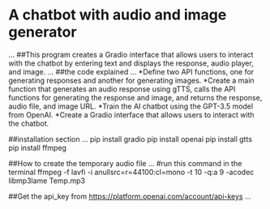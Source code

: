 # A chatbot with audio and image generator 
...
##This program creates a Gradio interface that allows users to interact with the chatbot by entering text and displays the response, audio player, and image.
...
##the code explained 
...
*Define two API functions, one for generating responses and another for generating images.
*Create a main function that generates an audio response using gTTS, calls the API functions for generating the response and image, and returns the response, audio file, and image URL.
*Train the AI chatbot using the GPT-3.5 model from OpenAI.
*Create a Gradio interface that allows users to interact with the chatbot.

##installation section
...
pip install gradio
pip install openai
pip install gtts
pip install ffmpeg

##How to create the temporary audio file
...
#run this command in the terminal 
ffmpeg -f lavfi -i anullsrc=r=44100:cl=mono -t 10 -q:a 9 -acodec libmp3lame Temp.mp3

##Get the api_key from https://platform.openai.com/account/api-keys
...
